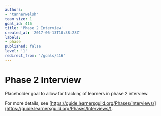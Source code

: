 ```yaml
---
authors:
- 'tannerwelsh'
team_size: 1
goal_id: 416
title: 'Phase 2 Interview'
created_at: '2017-06-13T10:38:28Z'
labels:
- phase
published: false
level: '1'
redirect_from: '/goals/416'
---
```


# Phase 2 Interview

Placeholder goal to allow for tracking of learners in phase 2 interview.

For more details, see [https://guide.learnersguild.org/Phases/Interviews/](https://guide.learnersguild.org/Phases/Interviews/).
